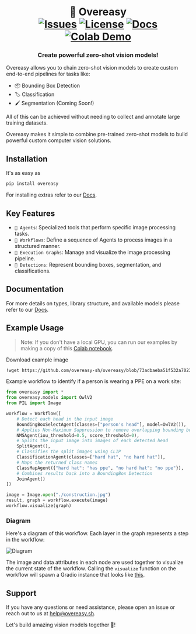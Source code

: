 <h1 align="center"> 🥚 Overeasy
<br/>
<span align="center">
   <a href="https://pypi.org/project/overeasy/" target="_blank"><img src="https://img.shields.io/pypi/v/overeasy.svg?style=flat-square&label=PyPI+Overeasy" alt="Issues"></a>
   <a href="https://github.com/overeasy-sh/overeasy/blob/main/LICENSE"><img src="https://img.shields.io/badge/license-MIT-blue" alt="License"></a>
    <a href="https://docs.overeasy.sh"><img src="https://img.shields.io/badge/Docs-informational" alt="Docs"></a>
    <a href="https://colab.research.google.com/drive/1Mkx9S6IG5130wiP9WmwgINiyw0hPsh3c?usp=sharing#scrollTo=L0_U27WJaTNO""><img src="https://colab.research.google.com/assets/colab-badge.svg" alt="Colab Demo"></a>
</span>
 </h1>




<p > <h3 align="center">Create powerful zero-shot vision models! </h3> </p>


Overeasy allows you to chain zero-shot vision models to create custom end-to-end pipelines for tasks like:

- 📦 Bounding Box Detection
- 🏷️ Classification
- 🖌️ Segmentation (Coming Soon!)

All of this can be achieved without needing to collect and annotate large training datasets. 

Overeasy makes it simple to combine pre-trained zero-shot models to build powerful custom computer vision solutions.


## Installation
It's as easy as
```bash
pip install overeasy
```

For installing extras refer to our [Docs](https://docs.overeasy.sh/installation/installing-extras).

## Key Features
- `🤖 Agents`: Specialized tools that perform specific image processing tasks.
- `🧩 Workflows`: Define a sequence of Agents to process images in a structured manner.
- `🔗 Execution Graphs`: Manage and visualize the image processing pipeline.
- `🔎 Detections`: Represent bounding boxes, segmentation, and classifications.


## Documentation 
For more details on types, library structure, and available models please refer to our [Docs](https://docs.overeasy.sh).

## Example Usage 

> Note: If you don't have a local GPU, you can run our examples by making a copy of this [Colab notebook](https://colab.research.google.com/drive/1Mkx9S6IG5130wiP9WmwgINiyw0hPsh3c?usp=sharing#scrollTo=L0_U27WJaTNO).


Download example image
```bash
!wget https://github.com/overeasy-sh/overeasy/blob/73adbaeba51f532a7023243266da826ed1ced6ec/examples/construction.jpg?raw=true -O construction.jpg
```

Example workflow to identify if a person is wearing a PPE on a work site:
```python
from overeasy import *
from overeasy.models import OwlV2
from PIL import Image

workflow = Workflow([
    # Detect each head in the input image
    BoundingBoxSelectAgent(classes=["person's head"], model=OwlV2()),
    # Applies Non-Maximum Suppression to remove overlapping bounding boxes
    NMSAgent(iou_threshold=0.5, score_threshold=0),
    # Splits the input image into images of each detected head
    SplitAgent(),
    # Classifies the split images using CLIP
    ClassificationAgent(classes=["hard hat", "no hard hat"]),
    # Maps the returned class names
    ClassMapAgent({"hard hat": "has ppe", "no hard hat": "no ppe"}),
    # Combines results back into a BoundingBox Detection
    JoinAgent()
])

image = Image.open("./construction.jpg")
result, graph = workflow.execute(image)
workflow.visualize(graph)
```

### Diagram

Here's a diagram of this workflow. Each layer in the graph represents a step in the workflow:
<!-- 
<img src="./assets/graph-diagram.png" alt="ExecutionGraph"/> -->

<picture>
  <source media="(prefers-color-scheme: dark)" srcset="https://raw.githubusercontent.com/overeasy-sh/overeasy/main/assets/graph-diagram-dark.png">
  <source media="(prefers-color-scheme: light)" srcset="https://raw.githubusercontent.com/overeasy-sh/overeasy/main/assets/graph-diagram.png">
  <img alt="Diagram" src="./assets/graph-diagram.png">
</picture>

The image and data attributes in each node are used together to visualize the current state of the workflow. Calling the  `visualize` function on the workflow will spawn a Gradio instance that looks like [this](https://overeasy-sh.github.io/gradio-example/Gradio.html). 

## Support
If you have any questions or need assistance, please open an issue or reach out to us at help@overeasy.sh.


Let's build amazing vision models together 🍳!
